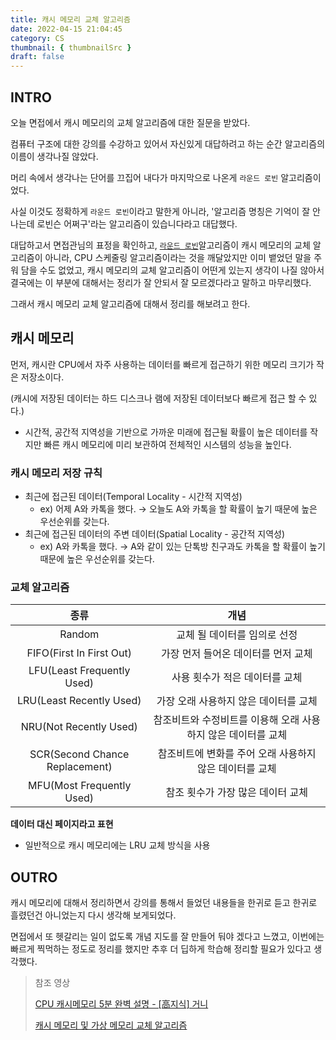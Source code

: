 ```yaml
---
title: 캐시 메모리 교체 알고리즘
date: 2022-04-15 21:04:45
category: CS
thumbnail: { thumbnailSrc }
draft: false
---
```


## INTRO

오늘 면접에서 캐시 메모리의 교체 알고리즘에 대한 질문을 받았다.

컴퓨터 구조에 대한 강의를 수강하고 있어서 자신있게 대답하려고 하는 순간 알고리즘의 이름이 생각나질 않았다.

머리 속에서 생각나는 단어를 끄집어 내다가 마지막으로 나온게 `라운드 로빈` 알고리즘이었다.

사실 이것도 정확하게 `라운드 로빈`이라고 말한게 아니라, '알고리즘 명칭은 기억이 잘 안나는데 로빈슨 어쩌구'라는 알고리즘이 있습니다라고 대답했다.

대답하고서 면접관님의 표정을 확인하고, [`라운드 로빈`](https://ko.wikipedia.org/wiki/%EB%9D%BC%EC%9A%B4%EB%93%9C_%EB%A1%9C%EB%B9%88_%EC%8A%A4%EC%BC%80%EC%A4%84%EB%A7%81)알고리즘이 캐시 메모리의 교체 알고리즘이 아니라, CPU 스케줄링 알고리즘이라는 것을 깨달았지만 이미 뱉었던 말을 주워 담을 수도 없었고, 캐시 메모리의 교체 알고리즘이 어떤게 있는지 생각이 나질 않아서 결국에는 이 부분에 대해서는 정리가 잘 안되서 잘 모르겠다라고 말하고 마무리했다.

그래서 캐시 메모리 교체 알고리즘에 대해서 정리를 해보려고 한다.

## 캐시 메모리

먼저, 캐시란 CPU에서 자주 사용하는 데이터를 빠르게 접근하기 위한 메모리 크기가 작은 저장소이다.

(캐시에 저장된 데이터는 하드 디스크나 램에 저장된 데이터보다 빠르게 접근 할 수 있다.)

- 시간적, 공간적 지역성을 기반으로 가까운 미래에 접근될 확률이 높은 데이터를 작지만 빠른 캐시 메모리에 미리 보관하여 전체적인 시스템의 성능을 높인다.

### 캐시 메모리 저장 규칙

- 최근에 접근된 데이터(Temporal Locality - 시간적 지역성)
  - ex) 어제 A와 카톡을 했다. → 오늘도 A와 카톡을 할 확률이 높기 때문에 높은 우선순위를 갖는다.
- 최근에 접근된 데이터의 주변 데이터(Spatial Locality - 공간적 지역성)
  - ex) A와 카톡을 했다. → A와 같이 있는 단톡방 친구과도 카톡을 할 확률이 높기 때문에 높은 우선순위를 갖는다.

### 교체 알고리즘

|              종류              |                             개념                              |
| :----------------------------: | :-----------------------------------------------------------: |
|             Random             |                 교체 될 데이터를 임의로 선정                  |
|    FIFO(First In First Out)    |              가장 먼저 들어온 데이터를 먼저 교체              |
|   LFU(Least Frequently Used)   |                사용 횟수가 적은 데이터를 교체                 |
|    LRU(Least Recently Used)    |             가장 오래 사용하지 않은 데이터를 교체             |
|     NRU(Not Recently Used)     | 참조비트와 수정비트를 이용해 오래 사용하지 않은 데이터를 교체 |
| SCR(Second Chance Replacement) |    참조비트에 변화를 주어 오래 사용하지 않은 데이터를 교체    |
|   MFU(Most Frequently Used)    |               참조 횟수가 가장 많은 데이터 교체               |

**데이터 대신 페이지라고 표현**

- 일반적으로 캐시 메모리에는 LRU 교체 방식을 사용

## OUTRO

캐시 메모리에 대해서 정리하면서 강의를 통해서 들었던 내용들을 한귀로 듣고 한귀로 흘렸던건 아니었는지 다시 생각해 보게되었다.

면접에서 또 헷갈리는 일이 없도록 개념 지도를 잘 만들어 둬야 겠다고 느꼈고, 이번에는 빠르게 찍먹하는 정도로 정리를 했지만 추후 더 딥하게 학습해 정리할 필요가 있다고 생각했다.

> 참조 영상
>
> [CPU 캐시메모리 5분 완벽 설명 - [高지식] 거니](https://www.youtube.com/watch?v=Lp5ARfO9RRg)
>
> [캐시 메모리 및 가상 메모리 교체 알고리즘](https://poktani.tistory.com/entry/%EC%BA%90%EC%8B%9C-%EB%A9%94%EB%AA%A8%EB%A6%AC-%EB%B0%8F-%EA%B0%80%EC%83%81%EB%A9%94%EB%AA%A8%EB%A6%AC-%EA%B5%90%EC%B2%B4-%EC%95%8C%EA%B3%A0%EB%A6%AC%EC%A6%98)
